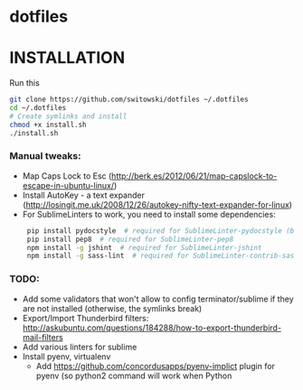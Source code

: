 dotfiles
========

# INSTALLATION

Run this
```sh
git clone https://github.com/switowski/dotfiles ~/.dotfiles
cd ~/.dotfiles
# Create symlinks and install
chmod +x install.sh
./install.sh
```

### Manual tweaks:
* Map Caps Lock to Esc (http://berk.es/2012/06/21/map-capslock-to-escape-in-ubuntu-linux/)
* Install AutoKey - a text expander (http://losingit.me.uk/2008/12/26/autokey-nifty-text-expander-for-linux)
* For SublimeLinters to work, you need to install some dependencies:
    ```sh
     pip install pydocstyle  # required for SublimeLinter-pydocstyle (basically pep257)
     pip install pep8  # required for SublimeLinter-pep8
     npm install -g jshint  # required for SublimeLinter-jshint
     npm install -g sass-lint  # required for SublimeLinter-contrib-sass-lint
     ```

### TODO:
* Add some validators that won't allow to config terminator/sublime if they are not installed (otherwise, the symlinks break)
* Export/Import Thunderbird filters: http://askubuntu.com/questions/184288/how-to-export-thunderbird-mail-filters
* Add various linters for sublime
* Install pyenv, virtualenv
    + Add https://github.com/concordusapps/pyenv-implict plugin for pyenv (so python2 command will work when Python
